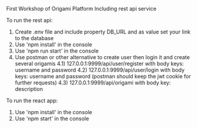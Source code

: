 First Workshop of Origami Platform
Including rest api service

To run the rest api:
1) Create .env file and include property DB_URL and as value set your link to the database 
2) Use 'npm install' in the console
3) Use 'npm run start' in the console
34) Use postman or other alternative to create user then login it and create several origamis
	4.1) 127.0.0.1:9999/api/user/register with body keys: username and password
	4.2) 127.0.0.1:9999/api/user/login with body keys: username and password (postman should keep the jwt cookie for further requests)
	4.3) 127.0.0.1:9999/api/origami with body key: description

To run the react app:
1) Use 'npm install' in the console
2) Use 'npm start' in the console